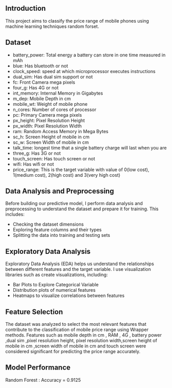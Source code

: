 ## Introduction
This project aims to classify the price range of mobile phones using machine learning techniques random forset.
 ## Dataset
- battery_power: Total energy a battery can store in one time measured in mAh
- blue: Has bluetooth or not
- clock_speed: speed at which microprocessor executes instructions
- dual_sim: Has dual sim support or not
- fc: Front Camera mega pixels
- four_g: Has 4G or not
- int_memory: Internal Memory in Gigabytes
- m_dep: Mobile Depth in cm
- mobile_wt: Weight of mobile phone
- n_cores: Number of cores of processor
- pc: Primary Camera mega pixels
- px_height: Pixel Resolution Height
- px_width: Pixel Resolution Width
- ram: Random Access Memory in Mega Bytes
- sc_h: Screen Height of mobile in cm
- sc_w: Screen Width of mobile in cm
- talk_time: longest time that a single battery charge will last when you are
- three_g: Has 3G or not
- touch_screen: Has touch screen or not
- wifi: Has wifi or not
- price_range: This is the target variable with value of 0(low cost), 1(medium cost), 2(high cost) and 3(very high cost)
## Data Analysis and Preprocessing
Before building our predictive model, I perform data analysis and preprocessing to understand the dataset and prepare it for training. This includes:
- Checking the dataset dimensions
- Exploring feature columns and their types
- Splitting the data into training and testing sets
## Exploratory Data Analysis
Exploratory Data Analysis (EDA) helps us understand the relationships between different features and the target variable. I use visualization libraries such as create visualizations, including:
- Bar Plots to Explore Categorical Variable 
- Distribution plots of numerical features
- Heatmaps to visualize correlations between features
## Feature Selection
The dataset was analyzed to select the most relevant features that contribute to the classification of mobile price range using Wrapper methods. Features such as mobile depth in cm , RAM , 4G , battery power ,dual sim ,pixel resolution height, pixel resolution width,screen height of mobile in cm ,screen width of mobile in cm and touch screen   were considered significant for predicting the price range accurately.
## Model Performance
Random Forest : Accuracy = 0.9125

